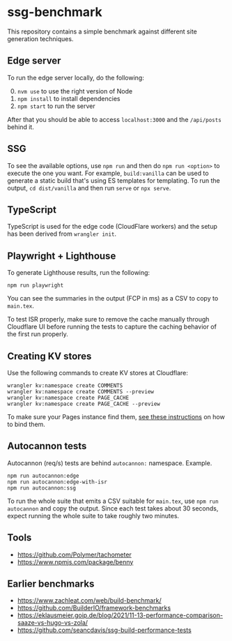 # ssg-benchmark

This repository contains a simple benchmark against different site generation techniques.

## Edge server

To run the edge server locally, do the following:

0. `nvm use` to use the right version of Node
1. `npm install` to install dependencies
2. `npm start` to run the server

After that you should be able to access `localhost:3000` and the `/api/posts` behind it.

## SSG

To see the available options, use `npm run` and then do `npm run <option>` to execute the one you want. For example, `build:vanilla` can be used to generate a static build that's using ES templates for templating. To run the output, `cd dist/vanilla` and then run `serve` or `npx serve`.

## TypeScript

TypeScript is used for the edge code (CloudFlare workers) and the setup has been derived from `wrangler init`.

## Playwright + Lighthouse

To generate Lighthouse results, run the following:

```
npm run playwright
```

You can see the summaries in the output (FCP in ms) as a CSV to copy to `main.tex`.

To test ISR properly, make sure to remove the cache manually through Cloudflare UI before running the tests to capture the caching behavior of the first run properly.

## Creating KV stores

Use the following commands to create KV stores at Cloudflare:

```
wrangler kv:namespace create COMMENTS
wrangler kv:namespace create COMMENTS --preview
wrangler kv:namespace create PAGE_CACHE
wrangler kv:namespace create PAGE_CACHE --preview
```

To make sure your Pages instance find them, [see these instructions](https://developers.cloudflare.com/pages/platform/functions/#kv-namespace) on how to bind them.

## Autocannon tests

Autocannon (req/s) tests are behind `autocannon:` namespace. Example.

```
npm run autocannon:edge
npm run autocannon:edge-with-isr
npm run autocannon:ssg
```

To run the whole suite that emits a CSV suitable for `main.tex`, use `npm run autocannon` and copy the output. Since each test takes about 30 seconds, expect running the whole suite to take roughly two minutes.

## Tools

* https://github.com/Polymer/tachometer
* https://www.npmjs.com/package/benny

## Earlier benchmarks

* https://www.zachleat.com/web/build-benchmark/
* https://github.com/BuilderIO/framework-benchmarks
* https://eklausmeier.goip.de/blog/2021/11-13-performance-comparison-saaze-vs-hugo-vs-zola/
* https://github.com/seancdavis/ssg-build-performance-tests
